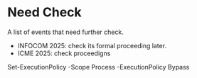 # Need Check

A list of events that need further check. 

- INFOCOM 2025: check its formal proceeding later.
- ICME 2025: check proceedigns


Set-ExecutionPolicy -Scope Process -ExecutionPolicy Bypass
